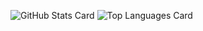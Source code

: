 ![GitHub Stats Card](https://github-readme-stats.vercel.app/api?username=natsuto-kun&show_icons=true&count_private=true&theme=dark)
![Top Languages Card](https://github-readme-stats.vercel.app/api/top-langs?username=natsuto-kun&langs_count=3&theme=dark&hide=jupyter%20notebook,html)
